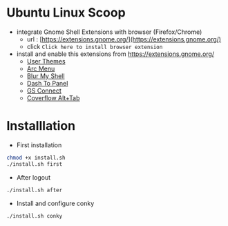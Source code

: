 # Ubuntu Linux Scoop
- integrate Gnome Shell Extensions with browser (Firefox/Chrome)
    - url : [https://extensions.gnome.org/](https://extensions.gnome.org/)  
    - click `Click here to install browser extension`
- install and enable this extensions from https://extensions.gnome.org/
    - [User Themes](https://extensions.gnome.org/extension/19/user-themes/)
    - [Arc Menu](https://extensions.gnome.org/extension/3628/arcmenu/)
    - [Blur My Shell](https://extensions.gnome.org/extension/3193/blur-my-shell/)
    - [Dash To Panel](https://extensions.gnome.org/extension/1160/dash-to-panel/)
    - [GS Connect](https://extensions.gnome.org/extension/1319/gsconnect/)
    - [Coverflow Alt+Tab](https://extensions.gnome.org/extension/97/coverflow-alt-tab/)
# Installlation
- First installation
```bash
chmod +x install.sh
./install.sh first
```

- After logout
```bash
./install.sh after
```

- Install and configure conky
```bash
./install.sh conky
```